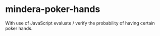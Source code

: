 # mindera-poker-hands
With use of JavaScript evaluate / verify the probability of having certain poker hands.
